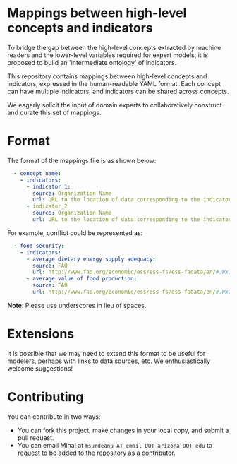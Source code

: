 # Mappings between high-level concepts and indicators

To bridge the gap between the high-level concepts extracted by machine readers
and the lower-level variables required for expert models, it is proposed to
build an 'intermediate ontology' of indicators.

This repository contains mappings between high-level concepts and indicators,
expressed in the human-readable YAML format. Each concept can have multiple
indicators, and indicators can be shared across concepts.

We eagerly solicit the input of domain experts to collaboratively construct and
curate this set of mappings.

# Format

The format of the mappings file is as shown below:

```yaml
  - concept name:
    - indicators:
      - indicator 1:
        source: Organization Name
        url: URL to the location of data corresponding to the indicator.
      - indicator_2
        source: Organization Name
        url: URL to the location of data corresponding to the indicator.
```

For example, conflict could be represented as:

```yaml
  - food security:
    - indicators:
      - average dietary energy supply adequacy:
        source: FAO
        url: http://www.fao.org/economic/ess/ess-fs/ess-fadata/en/#.Wx7h1y2ZP3Y 
      - average value of food production:
        source: FAO
        url: http://www.fao.org/economic/ess/ess-fs/ess-fadata/en/#.Wx7h1y2ZP3Y
```

**Note**: Please use underscores in lieu of spaces.

# Extensions

It is possible that we may need to extend this format to be useful for modelers,
perhaps with links to data sources, etc.  We enthusiastically welcome
suggestions!

# Contributing

You can contribute in two ways:

- You can fork this project, make changes in your local copy, and submit a pull
    request.
- You can email Mihai at `msurdeanu AT email DOT arizona
  DOT edu` to request to be added to the repository as a contributor.
